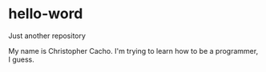 # hello-word
Just another repository

My name is Christopher Cacho. I'm trying to learn how to be a programmer, I guess.
